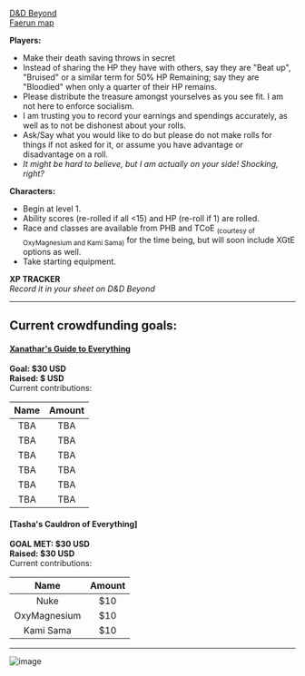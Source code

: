 [D&D Beyond](https://ddb.ac/campaigns/join/23076252538108448)  
[Faerun map](https://1drv.ms/u/s!AraQpZJmEBTwg6skoxEPbBS6p0MNzQ?e=gkW1NE)  

__Players:__  
* Make their death saving throws in secret    
* Instead of sharing the HP they have with others, say they are "Beat up", "Bruised" or a similar term for 50% HP Remaining; say they are "Bloodied" when only a quarter of their HP remains.  
* Please distribute the treasure amongst yourselves as you see fit. I am not here to enforce socialism.  
* I am trusting you to record your earnings and spendings accurately, as well as to not be dishonest about your rolls.  
* Ask/Say what you would like to do but please do not make rolls for things if not asked for it, or assume you have advantage or disadvantage on a roll.  
* _It might be hard to believe, but I am actually on your side! Shocking, right?_  


__Characters:__  
* Begin at level 1.  
* Ability scores (re-rolled if all <15) and HP (re-roll if 1) are rolled.
* Race and classes are available from PHB and TCoE <sub>(courtesy of OxyMagnesium and Kami Sama)</sub> for the time being, but will soon include XGtE options as well.
* Take starting equipment.  

__**XP TRACKER**__  
_Record it in your sheet on D&D Beyond_

---
## Current crowdfunding goals:  
#### [Xanathar's Guide to Everything](https://www.dndbeyond.com/marketplace/sourcebooks/xanathars-guide-to-everything)  
__Goal: $30 USD__  
__Raised: $ USD__  
Current contributions:

Name | Amount 
:---: | :---:
TBA | TBA
TBA | TBA
TBA | TBA
TBA | TBA
TBA | TBA
TBA | TBA

#### [Tasha's Cauldron of Everything]   
__GOAL MET: $30 USD__  
__Raised: $30 USD__  
Current contributions:

Name | Amount 
:---: | :---:
Nuke | $10
OxyMagnesium | $10
Kami Sama | $10

---
![image](https://user-images.githubusercontent.com/26383552/133804674-dde10f3b-9e2f-41e6-bea3-55f54d0f67d4.png)

